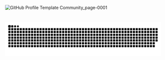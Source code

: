 
![GitHub Profile Template Community_page-0001](https://github.com/user-attachments/assets/b9d1a32c-5dc7-4198-97cf-350fe03ee1bd)

<h1></h1>
<p></p>




<picture>
  <source media="(prefers-color-scheme: dark)" srcset="https://raw.githubusercontent.com/mohanganesh3/mohanganesh3/output/github-snake-dark.svg" />
  <source media="(prefers-color-scheme: light)" srcset="https://raw.githubusercontent.com/mohanganesh3/mohanganesh3/output/github-snake.svg" />
  <img alt="github-snake" src="https://raw.githubusercontent.com/mohanganesh3/mohanganesh3/output/github-snake.svg" />
</picture>
